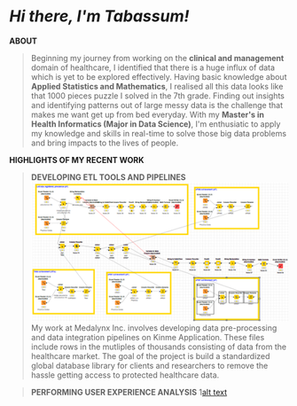 # *Hi there, I'm Tabassum!*

**ABOUT**
> Beginning my journey from working on the **clinical and management** domain of healthcare, I identified that there is a huge influx of data which is yet to be explored 
> effectively. Having basic knowledge about **Applied Statistics and Mathematics**, I realised all this data looks like that 1000 pieces puzzle I solved in the 7th 
> grade. Finding out insights and identifying patterns out of large messy data is the challenge that makes me want get up from bed everyday. With my **Master's in Health
> Informatics (Major in Data Science)**, I'm enthusiatic to apply my knowledge and skills in real-time to solve those big data problems and bring impacts to the lives of 
> people. 

**HIGHLIGHTS OF MY RECENT WORK**
> **DEVELOPING ETL TOOLS AND PIPELINES** 
![alt text](https://github.com/tabbie-hash/tabbie-hash/blob/main/Knime%20workflow.png)
My work at Medalynx Inc. involves developing data pre-processing and data integration pipelines on Kinme Application. These files include rows in the mutliples of thousands consisting of data from the healthcare market. The goal of the project is build a standardized global database library for clients and researchers to remove the hassle getting access to protected healthcare data. 

> **PERFORMING USER EXPERIENCE ANALYSIS**
> 1[alt text](https://github.com/tabbie-hash/tabbie-hash/blob/main/Medalynx%20app.pdf)

<!--
**tabbie-hash/tabbie-hash** is a ✨ _special_ ✨ repository because its `README.md` (this file) appears on your GitHub profile.

Here are some ideas to get you started:

- 🔭 I’m currently working on ...
- 🌱 I’m currently learning ...
- 👯 I’m looking to collaborate on ...
- 🤔 I’m looking for help with ...
- 💬 Ask me about ...
- 📫 How to reach me: ...
- 😄 Pronouns: ...
- ⚡ Fun fact: ...
-->
